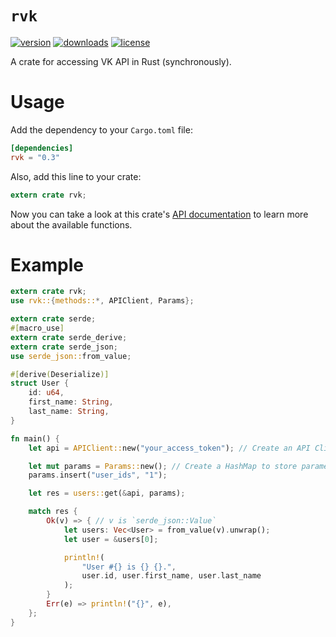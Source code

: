 # `rvk`
[![version](https://img.shields.io/crates/v/rvk.svg?style=flat-square)](https://crates.io/crates/rvk)
[![downloads](https://img.shields.io/crates/d/rvk.svg?style=flat-square)](https://crates.io/crates/rvk)
[![license](https://img.shields.io/crates/l/rvk.svg?style=flat-square)](https://github.com/u32i64/rvk/blob/master/LICENSE)

A crate for accessing VK API in Rust (synchronously).

# Usage
Add the dependency to your `Cargo.toml` file:

```toml
[dependencies]
rvk = "0.3"
```

Also, add this line to your crate:

```rust
extern crate rvk;
```

Now you can take a look at this crate's [API documentation](https://docs.rs/rvk) to learn more about the available functions.

# Example

```rust
extern crate rvk;
use rvk::{methods::*, APIClient, Params};

extern crate serde;
#[macro_use]
extern crate serde_derive;
extern crate serde_json;
use serde_json::from_value;

#[derive(Deserialize)]
struct User {
    id: u64,
    first_name: String,
    last_name: String,
}

fn main() {
    let api = APIClient::new("your_access_token"); // Create an API Client

    let mut params = Params::new(); // Create a HashMap to store parameters
    params.insert("user_ids", "1");

    let res = users::get(&api, params);

    match res {
        Ok(v) => { // v is `serde_json::Value`
            let users: Vec<User> = from_value(v).unwrap();
            let user = &users[0];

            println!(
                "User #{} is {} {}.",
                user.id, user.first_name, user.last_name
            );
        }
        Err(e) => println!("{}", e),
    };
}
```

